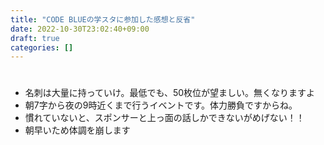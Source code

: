 ```yaml
---
title: "CODE BLUEの学スタに参加した感想と反省"
date: 2022-10-30T23:02:40+09:00
draft: true
categories: []
---
```


# 
* 名刺は大量に持っていけ。最低でも、50枚位が望ましい。無くなりますよ
* 朝7字から夜の9時近くまで行うイベントです。体力勝負ですからね。
* 慣れていないと、スポンサーと上っ面の話しかできないがめげない！！
* 朝早いため体調を崩します

